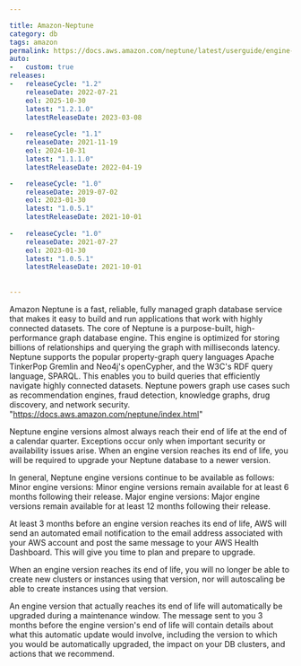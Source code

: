 ```yaml
---

title: Amazon-Neptune
category: db
tags: amazon
permalink: https://docs.aws.amazon.com/neptune/latest/userguide/engine-releases.html
auto:
-   custom: true
releases:
-   releaseCycle: "1.2"
    releaseDate: 2022-07-21
    eol: 2025-10-30
    latest: "1.2.1.0"
    latestReleaseDate: 2023-03-08
    
-   releaseCycle: "1.1"
    releaseDate: 2021-11-19
    eol: 2024-10-31
    latest: "1.1.1.0"
    latestReleaseDate: 2022-04-19

-   releaseCycle: "1.0"
    releaseDate: 2019-07-02
    eol: 2023-01-30
    latest: "1.0.5.1"
    latestReleaseDate: 2021-10-01
    
-   releaseCycle: "1.0"
    releaseDate: 2021-07-27
    eol: 2023-01-30
    latest: "1.0.5.1"
    latestReleaseDate: 2021-10-01
    
    
---
```


Amazon Neptune is a fast, reliable, fully managed graph database service that makes it easy to build and run applications that work with highly connected datasets. The core of Neptune is a purpose-built, high-performance graph database engine. This engine is optimized for storing billions of relationships and querying the graph with milliseconds latency. Neptune supports the popular property-graph query languages Apache TinkerPop Gremlin and Neo4j's openCypher, and the W3C's RDF query language, SPARQL. This enables you to build queries that efficiently navigate highly connected datasets. Neptune powers graph use cases such as recommendation engines, fraud detection, knowledge graphs, drug discovery, and network security. "https://docs.aws.amazon.com/neptune/index.html"


Neptune engine versions almost always reach their end of life at the end of a calendar quarter. Exceptions occur only when important security or availability issues arise.
When an engine version reaches its end of life, you will be required to upgrade your Neptune database to a newer version.

In general, Neptune engine versions continue to be available as follows:
Minor engine versions: Minor engine versions remain available for at least 6 months following their release.
Major engine versions: Major engine versions remain available for at least 12 months following their release.

At least 3 months before an engine version reaches its end of life, AWS will send an automated email notification to the email address associated with your AWS account and post the same message to your AWS Health Dashboard. This will give you time to plan and prepare to upgrade.

When an engine version reaches its end of life, you will no longer be able to create new clusters or instances using that version, nor will autoscaling be able to create instances using that version.

An engine version that actually reaches its end of life will automatically be upgraded during a maintenance window. The message sent to you 3 months before the engine version's end of life will contain details about what this automatic update would involve, including the version to which you would be automatically upgraded, the impact on your DB clusters, and actions that we recommend.
